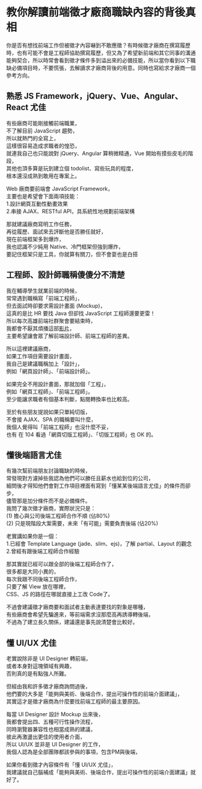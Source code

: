 # 教你解讀前端徵才廠商職缺內容的背後真相

你是否有想找前端工作但被徵才內容嚇到不敢應徵？有時候徵才廠商在撰寫履歷時，也有可能不會是工程師協助撰寫履歷，但又為了希望新前端和其它同事的溝通能夠契合，所以時常會看到徵才條件多到溢出來的必備技能，所以當你看到以下職缺必備項目時，不要慌張，去解讀求才廠商背後的用意。同時也寫給求才廠商一個參考方向。

## 熟悉 JS Framework，jQuery、Vue、Angular、React 尤佳

有些廠商可能剛接觸前端職業，  
不了解目前 JavaScript 趨勢，  
所以就熱門的全寫上，  
這樣很容易造成求職者的惶恐，  
就連我自己也只能說對 jQuery、Angular 算稍微精通，Vue 開始有摸些皮毛的階段，  
其他也頂多算是玩到建立個 todolist、寫些玩具的程度，  
根本還沒成熟到敢用在專案上。

Web 廠商要前端會 JavaScript Framework，  
主要也是希望會下面兩項技能：  
1.設計網頁互動性動畫效果  
2.串接 AJAX、RESTful API，具系統性地規劃前端架構

那就建議廠商寫明工作任務，  
再從履歷、面試來去評斷他是否勝任就好，  
現在前端框架多到爆炸，  
我也認識不少純用 Native、冷門框架但強到爆炸，  
要記住框架只是工具，你就算有關刀，但不會耍也是白搭

## 工程師、設計師職稱傻傻分不清楚

我在輔導學生就業前端的時候，  
常常遇到職稱寫「前端工程師」，  
但去面試時卻要求需設計畫面 \(Mockup\)，  
這真的是比 HR 要找 Java 但卻找 JavaScript 工程師還要更雷！  
所以每次高雄前端社群聚會要結束時，  
我都會不厭其煩播這部[影片](https://goo.gl/dnh1S5)，  
主要希望讓會眾了解前端設計師、前端工程師的差異。

所以這裡建議廠商，  
如果工作項目需要設計畫面，  
我自己是建議職稱加上「設計」，  
例如「網頁設計師」、「前端設計師」。

如果完全不用設計畫面，那就加個「工程」，  
例如「網頁工程師」、「前端工程師」。  
至少能讓求職者有個基本判斷，點閱轉換率也比較高。

至於有些朋友提說如果只單純切版，  
不會接 AJAX、SPA 的職稱要叫什麼，  
我個人覺得叫「前端工程師」也沒什麼不妥，  
也有 在 104 看過「網頁切版工程師」、「切版工程師」也 OK 的。

## 懂後端語言尤佳

有幾次幫前端朋友討論職缺的時候，  
常發現對方濾掉些我認為他們可以勝任且薪水也給到位的公司，  
細問後才得知他們會對工作項目裡面有寫到「懂某某後端語言尤佳」的條件而卻步，  
儘管那是加分條件而不是必備條件。  
我問了幾次徵才廠商，實際狀況只是：  
\(1\) 擔心與公司後端工程師合作不順 \(佔80%\)  
\(2\) 只是現階段大案需要，未來「有可能」需要負責後端 \(佔20%\)

老實講如果你是一個：  
1.已經會 Template Language \(jade、slim、ejs\)，了解 partial、Layout 的觀念  
2.曾經有跟後端工程師合作經驗

那其實就已經可以跟全部的後端工程師合作了，  
很多都是大同小異的，  
每次我跟不同後端工程師合作，  
只要了解 View 放在哪裡，  
CSS、JS 的路徑在哪就直接上工改 Code了。

不過會建議徵才廠商要和面試者主動表達要找的對象是哪種，  
有些廠商會希望先騙進來，等前端需求沒那麼高再誘導轉後端，  
不過為了建立長久關係，建議還是事先說清楚會比較好。

## 懂 UI/UX 尤佳

老實說除非是 UI Designer 轉前端，  
或者本身對這塊領域有興趣，  
否則真的是有點強人所難。

但經由我和許多徵才廠商詢問過後，  
他們要的大多是「能夠與美術、後端合作，提出可操作性的前端介面建議」，  
其實這才是徵才廠商為什麼要找前端工程師的最主要原因。

每當 UI Designer 設計 Mockup 出來後，  
我都會提出四、五種可行性操作流程，  
同時瀏覽器兼容性也相當成熟的建議，  
彼此再激盪出更佳的使用者介面，  
所以 UI/UX 並非是 UI Designer 的工作，  
我個人認為是全部團隊都該參與的事項，包含PM與後端，

如果你看到徵才內容條件有「懂 UI/UX 尤佳」，  
我建議就自己腦補成「能夠與美術、後端合作，提出可操作性的前端介面建議」就好了。

